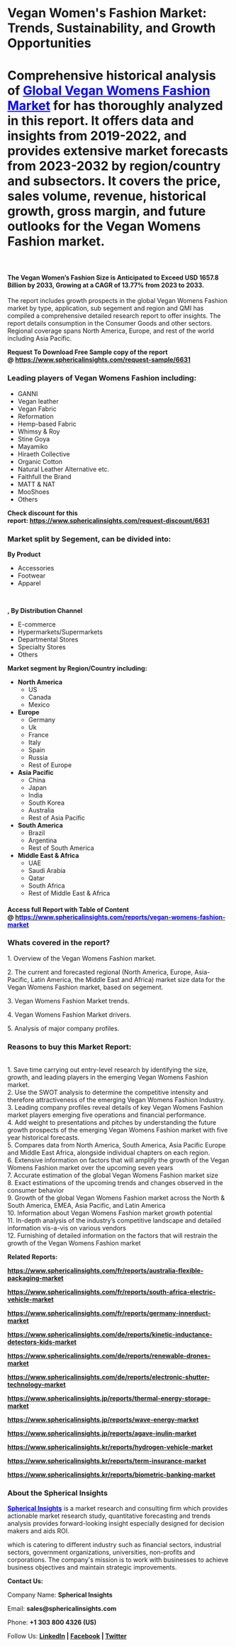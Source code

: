 <h1 class="post-title entry-title">Vegan Women's Fashion Market: Trends, Sustainability, and Growth Opportunities</h1>
<h1 class="post-share-buttons post-share-buttons-top"><strong>Comprehensive historical analysis of&nbsp;<span style="color: #0000ff;"><a style="color: #0000ff;" href="https://www.sphericalinsights.com/reports/vegan-womens-fashion-market" target="_blank">Global Vegan Womens Fashion Market</a></span>&nbsp;for has thoroughly analyzed in this report. It offers data and insights from 2019-2022, and provides extensive market forecasts from 2023-2032 by region/country and subsectors. It covers the price, sales volume, revenue, historical growth, gross margin, and future outlooks for the Vegan Womens Fashion market.</strong></h1>
<p>&nbsp;</p>
<h4><strong>The Vegan Women&rsquo;s Fashion Size is Anticipated to Exceed USD 1657.8 Billion by 2033, Growing at a CAGR of 13.77% from 2023 to 2033.</strong></h4>
<p>The report includes growth prospects in the global Vegan Womens Fashion market by type, application, sub segement and region and QMI has compiled a comprehensive detailed research report to offer insights. The report details consumption in the Consumer Goods and other sectors. Regional coverage spans North America, Europe, and rest of the world including Asia Pacific.</p>
<p><strong>Request To Download Free Sample copy of the report @&nbsp;<a href="https://www.sphericalinsights.com/request-sample/6631" target="_blank">https://www.sphericalinsights.com/request-sample/6631</a></strong></p>
<h3><strong>Leading players of Vegan Womens Fashion including:</strong></h3>
<ul>
<li>GANNI</li>
<li>Vegan leather</li>
<li>Vegan Fabric</li>
<li>Reformation</li>
<li>Hemp-based Fabric</li>
<li>Whimsy &amp; Roy</li>
<li>Stine Goya</li>
<li>Mayamiko</li>
<li>Hiraeth Collective</li>
<li>Organic Cotton</li>
<li>Natural Leather Alternative etc.</li>
<li>Faithfull the Brand</li>
<li>MATT &amp; NAT</li>
<li>MooShoes</li>
<li>Others</li>
</ul>
<p><strong>Check discount for this report:&nbsp;<a href="https://www.sphericalinsights.com/request-discount/6631" target="_blank">https://www.sphericalinsights.com/request-discount/6631</a></strong></p>
<h3><strong>Market split by Segement, can be divided into:</strong></h3>
<p><strong>By Product</strong></p>
<ul>
<li>Accessories</li>
<li>Footwear</li>
<li>Apparel</li>
</ul>
<p>&nbsp;</p>
<p><strong>,</strong><strong>&nbsp;By Distribution Channel</strong></p>
<ul>
<li>E-commerce</li>
<li>Hypermarkets/Supermarkets</li>
<li>Departmental Stores</li>
<li>Specialty Stores</li>
<li>Others</li>
</ul>
<p><strong>Market segment by Region/Country including:</strong></p>
<ul>
<li><strong>North America</strong>
<ul>
<li>US</li>
<li>Canada</li>
<li>Mexico</li>
</ul>
</li>
<li><strong>Europe</strong>
<ul>
<li>Germany</li>
<li>Uk</li>
<li>France</li>
<li>Italy</li>
<li>Spain</li>
<li>Russia</li>
<li>Rest of Europe</li>
</ul>
</li>
<li><strong>Asia Pacific</strong>
<ul>
<li>China</li>
<li>Japan</li>
<li>India</li>
<li>South Korea</li>
<li>Australia</li>
<li>Rest of Asia Pacific</li>
</ul>
</li>
<li><strong>South America</strong>
<ul>
<li>Brazil</li>
<li>Argentina</li>
<li>Rest of South America</li>
</ul>
</li>
<li><strong>Middle East &amp; Africa</strong>
<ul>
<li>UAE</li>
<li>Saudi Arabia</li>
<li>Qatar</li>
<li>South Africa</li>
<li>Rest of Middle East &amp; Africa</li>
</ul>
</li>
</ul>
<h4>Access full Report with Table of Content @&nbsp;<a href="https://www.sphericalinsights.com/reports/vegan-womens-fashion-market" target="_blank">h<span style="color: #0000ff;">ttps://www.sphericalinsights.com/reports/vegan-womens-fashion-market</span></a></h4>
<h3><strong>Whats covered in the report?</strong></h3>
<p>1. Overview of the Vegan Womens Fashion market.</p>
<p>2. The current and forecasted regional (North America, Europe, Asia-Pacific, Latin America, the Middle East and Africa) market size data for the Vegan Womens Fashion market, based on segement.</p>
<p>3. Vegan Womens Fashion Market trends.</p>
<p>4. Vegan Womens Fashion Market drivers.</p>
<p>5. Analysis of major company profiles.</p>
<h3><strong>Reasons to buy this Market Report:</strong></h3>
<p><br />1. Save time carrying out entry-level research by identifying the size, growth, and leading players in the emerging Vegan Womens Fashion market.<br />2. Use the SWOT analysis to determine the competitive intensity and therefore attractiveness of the emerging Vegan Womens Fashion Industry.<br />3. Leading company profiles reveal details of key Vegan Womens Fashion market players emerging five operations and financial performance.<br />4. Add weight to presentations and pitches by understanding the future growth prospects of the emerging Vegan Womens Fashion market with five year historical forecasts.<br />5. Compares data from North America, South America, Asia Pacific Europe and Middle East Africa, alongside individual chapters on each region.<br />6. Extensive information on factors that will amplify the growth of the Vegan Womens Fashion market over the upcoming seven years<br />7. Accurate estimation of the global Vegan Womens Fashion market size<br />8. Exact estimations of the upcoming trends and changes observed in the consumer behavior<br />9. Growth of the global Vegan Womens Fashion market across the North &amp; South America, EMEA, Asia Pacific, and Latin America<br />10. Information about Vegan Womens Fashion market growth potential<br />11. In-depth analysis of the industry&rsquo;s competitive landscape and detailed information vis-a-vis on various vendors<br />12. Furnishing of detailed information on the factors that will restrain the growth of the Vegan Womens Fashion market</p>
<p><strong>Related Reports:</strong></p>
<p><strong><a href="https://www.sphericalinsights.com/fr/reports/australia-flexible-packaging-market">https://www.sphericalinsights.com/fr/reports/australia-flexible-packaging-market</a></strong></p>
<p><strong><a href="https://www.sphericalinsights.com/fr/reports/south-africa-electric-vehicle-market">https://www.sphericalinsights.com/fr/reports/south-africa-electric-vehicle-market</a></strong></p>
<p><strong><a href="https://www.sphericalinsights.com/fr/reports/germany-innerduct-market">https://www.sphericalinsights.com/fr/reports/germany-innerduct-market</a></strong></p>
<p><strong><a href="https://www.sphericalinsights.com/de/reports/kinetic-inductance-detectors-kids-market">https://www.sphericalinsights.com/de/reports/kinetic-inductance-detectors-kids-market</a></strong></p>
<p><strong><a href="https://www.sphericalinsights.com/de/reports/renewable-drones-market">https://www.sphericalinsights.com/de/reports/renewable-drones-market</a></strong></p>
<p><strong><a href="https://www.sphericalinsights.com/de/reports/electronic-shutter-technology-market">https://www.sphericalinsights.com/de/reports/electronic-shutter-technology-market</a></strong></p>
<p><strong><a href="https://www.sphericalinsights.jp/reports/thermal-energy-storage-market">https://www.sphericalinsights.jp/reports/thermal-energy-storage-market</a></strong></p>
<p><strong><a href="https://www.sphericalinsights.jp/reports/wave-energy-market">https://www.sphericalinsights.jp/reports/wave-energy-market</a></strong></p>
<p><strong><a href="https://www.sphericalinsights.jp/reports/agave-inulin-market">https://www.sphericalinsights.jp/reports/agave-inulin-market</a></strong></p>
<p><strong><a href="https://www.sphericalinsights.kr/reports/hydrogen-vehicle-market">https://www.sphericalinsights.kr/reports/hydrogen-vehicle-market</a></strong></p>
<p><strong><a href="https://www.sphericalinsights.kr/reports/term-insurance-market">https://www.sphericalinsights.kr/reports/term-insurance-market</a></strong></p>
<p><strong><a href="https://www.sphericalinsights.kr/reports/biometric-banking-market">https://www.sphericalinsights.kr/reports/biometric-banking-market</a></strong></p>
<h3><strong>About the Spherical Insights</strong></h3>
<p><span style="color: #0000ff;"><strong><a style="color: #0000ff;" href="https://www.sphericalinsights.com/" target="_blank">Spherical Insights</a></strong></span>&nbsp;is a market research and consulting firm which provides actionable market research study, quantitative forecasting and trends analysis provides forward-looking insight especially designed for decision makers and aids ROI.</p>
<p>which is catering to different industry such as financial sectors, industrial sectors, government organizations, universities, non-profits and corporations. The company's mission is to work with businesses to achieve business objectives and maintain strategic improvements.</p>
<p><strong>Contact Us:</strong></p>
<p>Company Name:&nbsp;<strong>Spherical Insights</strong></p>
<p>Email:&nbsp;<strong>sales@sphericalinsights.com</strong></p>
<p>Phone:&nbsp;<strong>+1 303 800 4326 (US)</strong></p>
<p>Follow Us:&nbsp;<strong><a href="https://www.linkedin.com/company/spherical-insight/"><u>LinkedIn</u></a>&nbsp;|&nbsp;<a href="https://www.facebook.com/sphericalinsights22"><u>Facebook</u></a>&nbsp;|&nbsp;<a href="https://twitter.com/SInsights_US"><u>Twitter</u></a></strong></p>
<div class="post-header">&nbsp;</div>
